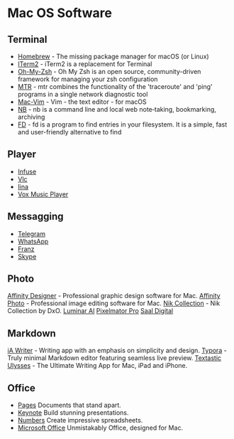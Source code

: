 # Mac OS Software
## Terminal
- [Homebrew](https://github.com/mxcl/homebrew) - The missing package manager for macOS (or Linux)
- [ITerm2](http://www.iterm2.com/) - iTerm2 is a replacement for Terminal 
- [Oh-My-Zsh](https://github.com/robbyrussell/oh-my-zsh) - Oh My Zsh is an open source, community-driven framework for managing your zsh configuration
- [MTR](http://www.bitwizard.nl/mtr/) - mtr combines the functionality of the 'traceroute' and 'ping' programs in a single network diagnostic tool
- [Mac-Vim](https://github.com/macvim-dev/macvim) - Vim - the text editor - for macOS
- [NB](https://github.com/xwmx/nb) - nb is a command line and local web note‑taking, bookmarking, archiving
- [FD](https://github.com/sharkdp/fd) - fd is a program to find entries in your filesystem. It is a simple, fast and user-friendly alternative to find


## Player
- [Infuse](https://firecore.com/infuse)
- [Vlc](https://www.videolan.org/vlc/index.it.html)
- [Iina](https://github.com/iina/iina)
- [Vox Music Player](https://vox.rocks/mac-music-player)

## Messagging
- [Telegram](https://desktop.telegram.org/)
- [WhatsApp](https://itunes.apple.com/us/app/whatsapp-desktop/id1147396723?mt=12)
- [Franz](http://meetfranz.com/)
- [Skype](https://www.skype.com/)

## Photo
[Affinity Designer](https://affinity.serif.com/en-us/designer/) - Professional graphic design software for Mac.
[Affinity Photo](https://affinity.serif.com/en-us/photo/) - Professional image editing software for Mac.
[Nik Collection](https://nikcollection.dxo.com/) - Nik Collection by DxO.
[Luminar AI](https://skylum.com/it/luminar-ai-b)
[Pixelmator Pro](https://www.pixelmator.com/pro/)
[Saal Digital](https://www.saal-digital.it/)

## Markdown 
[iA Writer](https://ia.net/writer/) - Writing app with an emphasis on simplicity and design.
[Typora](http://www.typora.io/) - Truly minimal Markdown editor featuring seamless live preview.
[Textastic](https://www.textasticapp.com/)
[Ulysses](https://www.ulyssesapp.com/features/) - The Ultimate Writing App for Mac, iPad and iPhone.

## Office

* [Pages](https://apps.apple.com/app/pages/id409201541?mt=12) Documents that stand apart. 
* [Keynote](https://apps.apple.com/app/keynote/id409183694?mt=12) Build stunning presentations. 
* [Numbers](https://apps.apple.com/app/numbers/id409203825?mt=12) Create impressive spreadsheets. 
* [Microsoft Office](https://products.office.com/en-us/mac/microsoft-office-for-mac) Unmistakably Office, designed for Mac.
